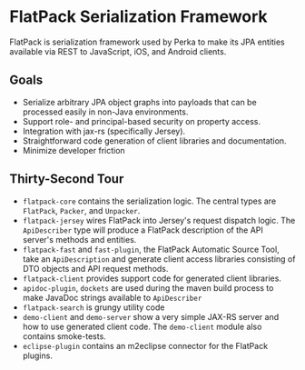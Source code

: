 # FlatPack Serialization Framework

FlatPack is serialization framework used by Perka to make its JPA entities available via REST to JavaScript, iOS, and Android clients.

## Goals

* Serialize arbitrary JPA object graphs into payloads that can be processed easily in non-Java environments.
* Support role- and principal-based security on property access.
* Integration with jax-rs (specifically Jersey).
* Straightforward code generation of client libraries and documentation.
* Minimize developer friction

## Thirty-Second Tour
* `flatpack-core` contains the serialization logic. The central types are `FlatPack`, `Packer`, and `Unpacker`.
* `flatpack-jersey` wires FlatPack into Jersey's request dispatch logic. The `ApiDescriber` type will produce a FlatPack description of the API server's methods and entities.
* `flatpack-fast` and `fast-plugin`, the FlatPack Automatic Source Tool, take an `ApiDescription` and generate client access libraries consisting of DTO objects and API request methods.
* `flatpack-client` provides support code for generated client libraries.
* `apidoc-plugin`, `dockets` are used during the maven build process to make JavaDoc strings available to `ApiDescriber`
* `flatpack-search` is grungy utility code
* `demo-client` and `demo-server` show a very simple JAX-RS server and how to use generated client code. The `demo-client` module also contains smoke-tests.
* `eclipse-plugin` contains an m2eclipse connector for the FlatPack plugins.
